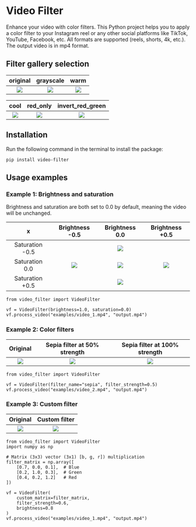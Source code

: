 # Video Filter

Enhance your video with color filters. This Python project helps
you to apply a color filter to your Instagram reel or any other social platforms
like TikTok, YouTube, Facebook, etc. All formats are supported (reels, shorts,
4k, etc.). The output video is in mp4 format.

## Filter gallery selection

original | grayscale | warm |
:---:|:---:|:---:
![](https://raw.githubusercontent.com/merijnvanes/video-filter/master/examples/video_2.gif) | ![](https://raw.githubusercontent.com/merijnvanes/video-filter/master/examples/video_2_grayscale.gif) | ![](https://raw.githubusercontent.com/merijnvanes/video-filter/master/examples/video_2_warm.gif)

cool | red_only | invert_red_green
:---:|:---:|:---:
![](https://raw.githubusercontent.com/merijnvanes/video-filter/master/examples/video_2_cool.gif) | ![](https://raw.githubusercontent.com/merijnvanes/video-filter/master/examples/video_2_red_only.gif) | ![](https://raw.githubusercontent.com/merijnvanes/video-filter/master/examples/video_2_invert_red_green.gif)

## Installation

Run the following command in the terminal to install the package:

```
pip install video-filter
```

## Usage examples

### Example 1: Brightness and saturation

Brightness and saturation are both set to 0.0 by default, meaning the video 
will be unchanged.

x | Brightness -0.5 | Brightness 0.0 | Brightness +0.5
:---:|:---:|:---:|:---:
Saturation -0.5 |  | ![](https://raw.githubusercontent.com/merijnvanes/video-filter/master/examples/video_1_saturation_minus_1.gif) | 
Saturation 0.0 | ![](https://raw.githubusercontent.com/merijnvanes/video-filter/master/examples/video_1_brightness_minus_1.gif) | ![](https://raw.githubusercontent.com/merijnvanes/video-filter/master/examples/video_1.gif) | ![](https://raw.githubusercontent.com/merijnvanes/video-filter/master/examples/video_1_brightness_plus_1.gif)
Saturation +0.5 |  | ![](https://raw.githubusercontent.com/merijnvanes/video-filter/master/examples/video_1_saturation_plus_1.gif) | 

```
from video_filter import VideoFilter

vf = VideoFilter(brightness=1.0, saturation=0.0)
vf.process_video("examples/video_1.mp4", "output.mp4")
```

### Example 2: Color filters

Original | Sepia filter at 50% strength | Sepia filter at 100% strength
:---:|:---:|:---:
![](https://raw.githubusercontent.com/merijnvanes/video-filter/master/examples/video_2.gif) |  ![](https://raw.githubusercontent.com/merijnvanes/video-filter/master/examples/video_2_sepia_50.gif) | ![](https://raw.githubusercontent.com/merijnvanes/video-filter/master/examples/video_2_sepia_100.gif)

```
from video_filter import VideoFilter

vf = VideoFilter(filter_name="sepia", filter_strength=0.5)
vf.process_video("examples/video_2.mp4", "output.mp4")
```

### Example 3: Custom filter

Original      |  Custom filter
:-------------------------:|:-------------------------:
![](https://raw.githubusercontent.com/merijnvanes/video-filter/master/examples/video_1.gif) |  ![](https://raw.githubusercontent.com/merijnvanes/video-filter/master/examples/video_1_custom.gif)

```
from video_filter import VideoFilter
import numpy as np

# Matrix (3x3) vector (3x1) [b, g, r]) multiplication
filter_matrix = np.array([
    [0.7, 0.0, 0.1],  # Blue
    [0.2, 1.0, 0.3],  # Green
    [0.4, 0.2, 1.2]   # Red
])

vf = VideoFilter(
    custom_matrix=filter_matrix,
    filter_strength=0.6,
    brightness=0.8
)
vf.process_video("examples/video_1.mp4", "output.mp4")
```
